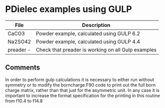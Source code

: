 # PDielec examples using GULP


| **File**  | **Description**                                  |
| ----------| ------------------------------------------------ |
| CaCO3     | Powder example, calculated using GULP 6.2 |
| Na2SO42   | Powder example, calculated using GULP 4.4 |
| preader -  |Check that preader is working on all Gulp examples |

## Comments
In order to perform gulp calculations it is necessary to either run without symmetry or to modify the borncharge.F90 code to print out the full born charge matrix, rather than that just for the asymmetric unit.
In any case it is important to increase the format specification for the printing in this routine from f10.4 to f14.8
